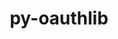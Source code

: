 ---
title: "py-oauthlib"
layout: cache
categories: [package, v0.18.1]
meta: {"versions": ["3.1.1"], "compilers": ["gcc@=7.5.0"], "oss": ["ubuntu18.04"], "platforms": ["linux"], "targets": ["x86_64"], "stacks": ["e4s", "root"], "num_specs": 1, "num_specs_by_stack": {"root": 1, "e4s": 1}}
spec_details: [{"hash": "26fq5opelcaz6mayvmgrqkgr6422gesq", "compiler": "gcc@=7.5.0", "versions": ["3.1.1"], "os": "ubuntu18.04", "platform": "linux", "target": "x86_64", "variants": ["+extras"], "stacks": ["root", "e4s"], "size": "-", "tarball": "https://binaries.spack.io/releases/v0.18.1/build_cache/linux-ubuntu18.04-x86_64/gcc-7.5.0/py-oauthlib-3.1.1/linux-ubuntu18.04-x86_64-gcc-7.5.0-py-oauthlib-3.1.1-26fq5opelcaz6mayvmgrqkgr6422gesq.spack"}]
---